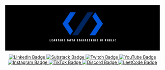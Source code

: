 <div id="header" align="center">
  <img src="https://github.com/pipelinewizard/pipelinewizard/blob/main/assets/LDEIP_Logo.png?raw=true" alt="Pipeline Wizard Banner"/>

  <div id="badges" style="margin-top: 10px;">
    <a href="https://www.linkedin.com/in/isaiahdonley/">
      <img src="https://img.shields.io/badge/LinkedIn-blue?style=for-the-badge&logo=linkedin&logoColor=white" alt="LinkedIn Badge"/>
    </a>
    <a href="https://learningdataengineeringinpublic.substack.com/?utm_source=substack&utm_medium=web&utm_campaign=substack_profile">
      <img src="https://img.shields.io/badge/Substack-black?logo=substack&logoColor=orange&style=for-the-badge" alt="Substack Badge"/>
    </a>
    <a href="https://www.twitch.tv/pipelinewizard">
      <img src="https://img.shields.io/badge/Twitch-a970ff?logo=twitch&logoColor=white&style=for-the-badge" alt="Twitch Badge"/>
    </a>
    <a href="https://www.youtube.com/@pipeline_wizard">
      <img src="https://img.shields.io/badge/YouTube-red?style=for-the-badge&logo=youtube&logoColor=white" alt="YouTube Badge"/>
    </a>
    <a href="https://www.instagram.com/pipelinewizard/">
      <img src="https://img.shields.io/badge/Instagram-black?logo=instagram&logoColor=white&style=for-the-badge" alt="Instagram Badge"/>
    </a>
    <a href="https://www.tiktok.com/@pipelinewizard">
      <img src="https://img.shields.io/badge/TikTok-black?logo=tiktok&logoColor=white&style=for-the-badge" alt="TikTok Badge"/>
    </a>
    <a href="https://discord.gg/4gGTQBtj">
      <img src="https://img.shields.io/badge/Discord-5865f2?logo=discord&logoColor=white&style=for-the-badge" alt="Discord Badge"/>
    </a>
    <a href="https://leetcode.com/u/pipelinewizard/">
      <img src="https://img.shields.io/badge/LeetCode-black?logo=leetcode&logoColor=white&style=for-the-badge" alt="LeetCode Badge"/>
    </a>
  </div>
</div>
<img src="https://komarev.com/ghpvc/?username=pipelinewizard&style=flat-square&color=blue" alt=""/>
